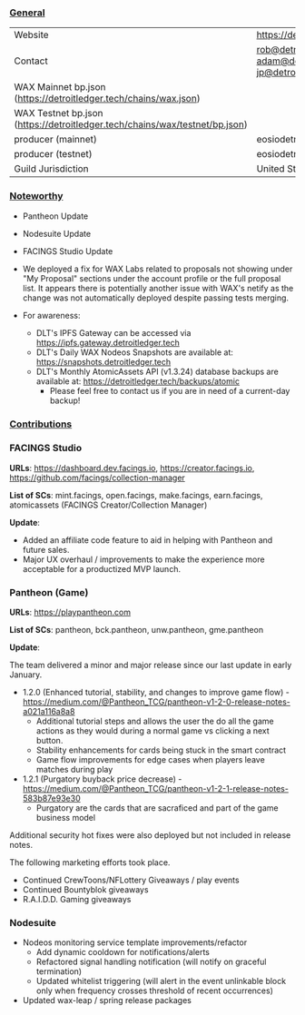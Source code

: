 ### <ins>General</ins>

|  |  |
| --- | --- |
| Website | https://detroitledger.tech/ |
| Contact | rob@detroitledger.tech, adam@detroitledger.tech, jp@detroitledger.tech |
| WAX Mainnet bp.json (https://detroitledger.tech/chains/wax.json) | |
| WAX Testnet bp.json (https://detroitledger.tech/chains/wax/testnet/bp.json) |  |
| producer (mainnet) | eosiodetroit |
| producer (testnet) | eosiodetroit |
| Guild Jurisdiction | United States |

### <ins>Noteworthy</ins>

* Pantheon Update
* Nodesuite Update
* FACINGS Studio Update
* We deployed a fix for WAX Labs related to proposals not showing under "My Proposal" sections under the account profile or the full proposal list. It appears there is potentially another issue with WAX's netify as the change was not automatically deployed despite passing tests merging.

* For awareness: 
    * DLT's IPFS Gateway can be accessed via https://ipfs.gateway.detroitledger.tech
    * DLT's Daily WAX Nodeos Snapshots are available at: https://snapshots.detroitledger.tech 
    * DLT's Monthly AtomicAssets API (v1.3.24) database backups are available at: https://detroitledger.tech/backups/atomic
        * Please feel free to contact us if you are in need of a current-day backup!
          
### <ins>Contributions</ins>

### FACINGS Studio

**URLs**: https://dashboard.dev.facings.io, https://creator.facings.io, https://github.com/facings/collection-manager

**List of SCs**: mint.facings, open.facings, make.facings, earn.facings, atomicassets (FACINGS Creator/Collection Manager)

**Update**: 
* Added an affiliate code feature to aid in helping with Pantheon and future sales.
* Major UX overhaul / improvements to make the experience more acceptable for a productized MVP launch.

### Pantheon (Game)

**URLs**: https://playpantheon.com

**List of SCs**: pantheon, bck.pantheon, unw.pantheon, gme.pantheon

**Update**:

The team delivered a minor and major release since our last update in early January.

* 1.2.0 (Enhanced tutorial, stability, and changes to improve game flow) - https://medium.com/@Pantheon_TCG/pantheon-v1-2-0-release-notes-a021a116a8a8
  * Additional tutorial steps and allows the user the do all the game actions as they would during a normal game vs clicking a next button.
  * Stability enhancements for cards being stuck in the smart contract
  * Game flow improvements for edge cases when players leave matches during play
* 1.2.1 (Purgatory buyback price decrease) - https://medium.com/@Pantheon_TCG/pantheon-v1-2-1-release-notes-583b87e93e30
  * Purgatory are the cards that are sacraficed and part of the game business model
 
Additional security hot fixes were also deployed but not included in release notes.
  
The following marketing efforts took place.

* Continued CrewToons/NFLottery Giveaways / play events
* Continued Bountyblok giveaways
* R.A.I.D.D. Gaming giveaways

### Nodesuite

* Nodeos monitoring service template improvements/refactor
  * Add dynamic cooldown for notifications/alerts
  * Refactored signal handling notification (will notify on graceful termination)
  * Updated whitelist triggering (will alert in the event unlinkable block only when frequency crosses threshold of recent occurrences)
* Updated wax-leap / spring release packages

